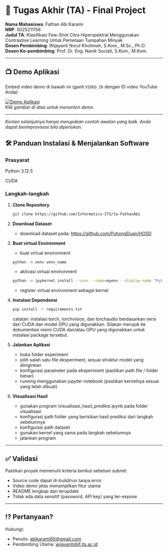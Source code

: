 # 🏁 Tugas Akhir (TA) - Final Project

**Nama Mahasiswa**: Fathan Abi Karami  
**NRP**: 5025211156   
**Judul TA**: Klasifikasi Few-Shot Citra Hiperspektral Menggunakan Contrastive Learning Untuk Pemetaan Tumpahan Minyak  
**Dosen Pembimbing**: Wijayanti Nurul Khotimah, S.Kom., M.Sc., Ph.D.  
**Dosen Ko-pembimbing**: Prof. Dr. Eng. Nanik Suciati, S.Kom., M.Kom.

---

## 📺 Demo Aplikasi  
Embed video demo di bawah ini (ganti `VIDEO_ID` dengan ID video YouTube Anda):  

[![Demo Aplikasi](https://i.ytimg.com/vi/zIfRMTxRaIs/maxresdefault.jpg)](https://www.youtube.com/watch?v=VIDEO_ID)  
*Klik gambar di atas untuk menonton demo*

---

*Konten selanjutnya hanya merupakan contoh awalan yang baik. Anda dapat berimprovisasi bila diperlukan.*

## 🛠 Panduan Instalasi & Menjalankan Software  

### Prasyarat  
Python 3.12.5

CUDA

### Langkah-langkah  
1. **Clone Repository**  
   ```bash
   git clone https://github.com/Informatics-ITS/ta-FathanAbi
   ```
2. **Download Dataset**
   - download dataset pada: https://github.com/PuhongDuan/HOSD
3. **Buat virtual Environment**
   - buat virtual environment
   ```bash
   python -m venv venv_name
   ```
   - aktivasi virtual environment
   ```bash
   python -m ipykernel install --user --name=myenv --display-name "Python (myenv)"
   ```
   - register virtual environment sebagai kernel
4. **Instalasi Dependensi**
   ```bash
   pip install -r requirements.txt
   ```
   catatan: instalasi torch, torchvision, dan torchaudio berdasarkan versi dari CUDA dan model GPU yang digunakkan. Silakan merujuk ke dokumentasi resmi CUDA dan/atau GPU yang digunakkan untuk instalasi package tersebut.

5. **Jalankan Aplikasi**
   - buka folder experiment
   - pilih salah satu file eksperiment, sesuai struktur model yang diinginkan
   - konfigurasi parameter pada eksperiment (pastikan path file / folder benar)
   - running menggunakan jupyter notebook (pastikan kernelnya sesuai yang telah dibuat)

6. **Visualisasi Hasil**
   - gunakan program \visualisasi_hasil_prediksi.ipynb pada folder visualisasi
   - konfigurasi path folder yang berisikan hasil prediksi dari langkah sebelumnya
   - konfigurasi path dataset
   - gunakan kernel yang sama pada langkah sebelumnya
   - jalankan program


---

## ✅ Validasi

Pastikan proyek memenuhi kriteria berikut sebelum submit:
- Source code dapat di-build/run tanpa error
- Video demo jelas menampilkan fitur utama
- README lengkap dan terupdate
- Tidak ada data sensitif (password, API key) yang ter-expose

---

## ⁉️ Pertanyaan?

Hubungi:
- Penulis: abikarami60@gmail.com
- Pembimbing Utama: wijayanti@if.its.ac.id
